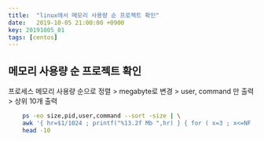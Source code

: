 ```yaml
---
title:  "linux에서 메모리 사용량 순 프로젝트 확인"
date:   2019-10-05 21:00:00 +0900
key: 20191005_01
tags: [centos]
---
```

## 메모리 사용량 순 프로젝트 확인

프로세스 메모리 사용량 순으로 정렬 > megabyte로 변경 > user, command 만 출력 > 상위 10개 출력
```bash
    ps -eo size,pid,user,command --sort -size | \
    awk '{ hr=$1/1024 ; printf("%13.2f Mb ",hr) } { for ( x=3 ; x<=NF ; x++ ) { printf("%s ",$x) } print "" }' | \
    head -10
```
